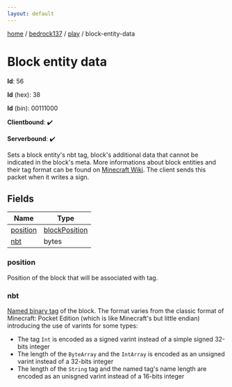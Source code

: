 ```yaml
---
layout: default
---
```


[home](/)  /  [bedrock137](/protocol/bedrock137)  /  [play](/protocol/bedrock137/play)  /  block-entity-data

# Block entity data

**Id**: 56

**Id** (hex): 38

**Id** (bin): 00111000

**Clientbound**: ✔️

**Serverbound**: ✔️

Sets a block entity's nbt tag, block's additional data that cannot be indicated in the block's meta. More informations about block entities and their tag format can be found on [Minecraft Wiki](http://minecraft.gamepedia.com/Block_entity).
The client sends this packet when it writes a sign.

## Fields

Name | Type
---|---
[position](#position) | [blockPosition](/protocol/bedrock137/types/block-position)
[nbt](#nbt) | bytes

### position

Position of the block that will be associated with tag.

### nbt

[Named binary tag](http://minecraft.gamepedia.com/NBT_format) of the block. The format varies from the classic format of Minecraft: Pocket Edition (which is like Minecraft's but little endian) introducing the use of varints for some types:
+ The tag `Int` is encoded as a signed varint instead of a simple signed 32-bits integer
+ The length of the `ByteArray` and the `IntArray` is encoded as an unsigned varint instead of a 32-bits integer
+ The length of the `String` tag and the named tag's name length are encoded as an unisgned varint instead of a 16-bits integer
